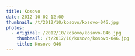 ```yaml
---
title: Kosovo
date: 2012-10-02 12:00
thumbnail: /t/2012/10/kosovo/kosovo-046.jpg
photos:
  - original: /2012/10/kosovo/kosovo-046.jpg
    thumbnail: /t/2012/10/kosovo/kosovo-046.jpg
    title: Kosovo 046
---
```

